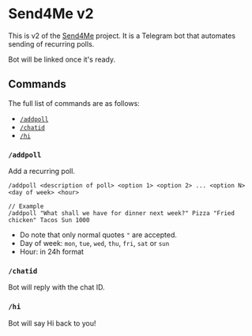 # Send4Me v2

This is v2 of the [Send4Me](https://github.com/szenius/send4me) project. It is a Telegram bot that automates sending of recurring polls.

Bot will be linked once it's ready.

## Commands

The full list of commands are as follows:

- [`/addpoll`](#addpoll)
- [`/chatid`](#chatid)
- [`/hi`](#hi)

### `/addpoll`

Add a recurring poll.

```
/addpoll <description of poll> <option 1> <option 2> ... <option N> <day of week> <hour>

// Example
/addpoll "What shall we have for dinner next week?" Pizza "Fried chicken" Tacos Sun 1000
```

- Do note that only normal quotes `"` are accepted.
- Day of week: `mon`, `tue`, `wed`, `thu`, `fri`, `sat` or `sun`
- Hour: in 24h format

### `/chatid`

Bot will reply with the chat ID.

### `/hi`

Bot will say Hi back to you!
